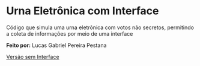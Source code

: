 # Urna Eletrônica com Interface
 Código que simula uma urna eletrônica com votos não secretos, permitindo a coleta de informações por meio de uma interface
 
 __Feito por:__ Lucas Gabriel Pereira Pestana
 
 [Versão sem Interface](https://github.com/LucasGPestana/urna-eletronica)
